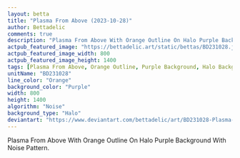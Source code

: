```yaml
---
layout: betta
title: "Plasma From Above (2023-10-28)"
author: Bettadelic
comments: true
description: "Plasma From Above With Orange Outline On Halo Purple Background With Noise Pattern."
actpub_featured_image: "https://bettadelic.art/static/bettas/BD231028.jpg"
actpub_featured_image_width: 800
actpub_featured_image_height: 1400
tags: [Plasma From Above, Orange Outline, Purple Background, Halo Background Pattern, Noise Pattern, October 2023]
unitName: "BD231028"
line_color: "Orange"
background_color: "Purple"
width: 800
height: 1400
algorithm: "Noise"
background_type: "Halo"
deviantart: "https://www.deviantart.com/bettadelic/art/BD231028-Plasma-From-Above-2023-10-28-990971300"
---
```


Plasma From Above With Orange Outline On Halo Purple Background With Noise Pattern.
